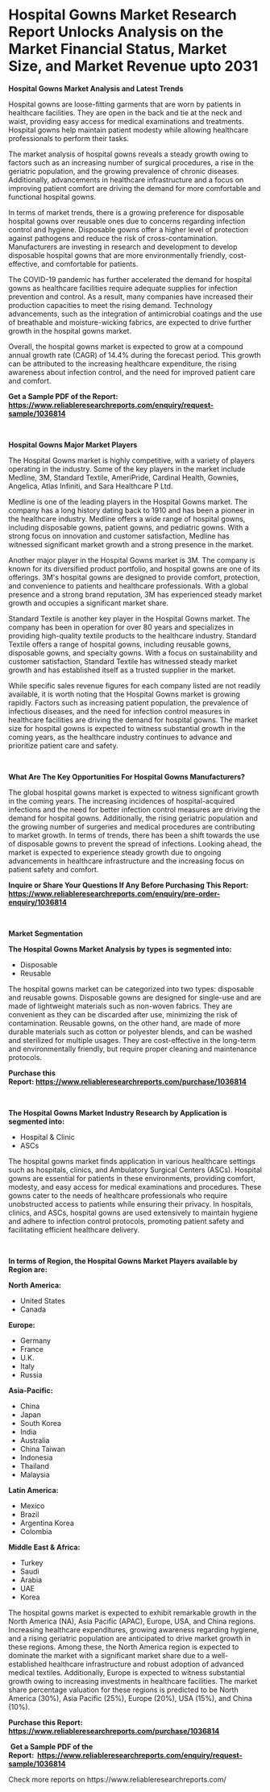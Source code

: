 <p><h1>Hospital Gowns Market Research Report Unlocks Analysis on the Market Financial Status, Market Size, and Market Revenue upto 2031</h1></p><p><strong>Hospital Gowns Market Analysis and Latest Trends</strong></p>
<p><p>Hospital gowns are loose-fitting garments that are worn by patients in healthcare facilities. They are open in the back and tie at the neck and waist, providing easy access for medical examinations and treatments. Hospital gowns help maintain patient modesty while allowing healthcare professionals to perform their tasks.</p><p>The market analysis of hospital gowns reveals a steady growth owing to factors such as an increasing number of surgical procedures, a rise in the geriatric population, and the growing prevalence of chronic diseases. Additionally, advancements in healthcare infrastructure and a focus on improving patient comfort are driving the demand for more comfortable and functional hospital gowns.</p><p>In terms of market trends, there is a growing preference for disposable hospital gowns over reusable ones due to concerns regarding infection control and hygiene. Disposable gowns offer a higher level of protection against pathogens and reduce the risk of cross-contamination. Manufacturers are investing in research and development to develop disposable hospital gowns that are more environmentally friendly, cost-effective, and comfortable for patients.</p><p>The COVID-19 pandemic has further accelerated the demand for hospital gowns as healthcare facilities require adequate supplies for infection prevention and control. As a result, many companies have increased their production capacities to meet the rising demand. Technology advancements, such as the integration of antimicrobial coatings and the use of breathable and moisture-wicking fabrics, are expected to drive further growth in the hospital gowns market.</p><p>Overall, the hospital gowns market is expected to grow at a compound annual growth rate (CAGR) of 14.4% during the forecast period. This growth can be attributed to the increasing healthcare expenditure, the rising awareness about infection control, and the need for improved patient care and comfort.</p></p>
<p><strong>Get a Sample PDF of the Report:&nbsp; <a href="https://www.reliableresearchreports.com/enquiry/request-sample/1036814">https://www.reliableresearchreports.com/enquiry/request-sample/1036814</a></strong></p>
<p>&nbsp;</p>
<p><strong>Hospital Gowns Major Market Players</strong></p>
<p><p>The Hospital Gowns market is highly competitive, with a variety of players operating in the industry. Some of the key players in the market include Medline, 3M, Standard Textile, AmeriPride, Cardinal Health, Gownies, Angelica, Atlas Infiniti, and Sara Healthcare P Ltd.</p><p>Medline is one of the leading players in the Hospital Gowns market. The company has a long history dating back to 1910 and has been a pioneer in the healthcare industry. Medline offers a wide range of hospital gowns, including disposable gowns, patient gowns, and pediatric gowns. With a strong focus on innovation and customer satisfaction, Medline has witnessed significant market growth and a strong presence in the market. </p><p>Another major player in the Hospital Gowns market is 3M. The company is known for its diversified product portfolio, and hospital gowns are one of its offerings. 3M's hospital gowns are designed to provide comfort, protection, and convenience to patients and healthcare professionals. With a global presence and a strong brand reputation, 3M has experienced steady market growth and occupies a significant market share.</p><p>Standard Textile is another key player in the Hospital Gowns market. The company has been in operation for over 80 years and specializes in providing high-quality textile products to the healthcare industry. Standard Textile offers a range of hospital gowns, including reusable gowns, disposable gowns, and specialty gowns. With a focus on sustainability and customer satisfaction, Standard Textile has witnessed steady market growth and has established itself as a trusted supplier in the market.</p><p>While specific sales revenue figures for each company listed are not readily available, it is worth noting that the Hospital Gowns market is growing rapidly. Factors such as increasing patient population, the prevalence of infectious diseases, and the need for infection control measures in healthcare facilities are driving the demand for hospital gowns. The market size for hospital gowns is expected to witness substantial growth in the coming years, as the healthcare industry continues to advance and prioritize patient care and safety.</p></p>
<p>&nbsp;</p>
<p><strong>What Are The Key Opportunities For Hospital Gowns Manufacturers?</strong></p>
<p><p>The global hospital gowns market is expected to witness significant growth in the coming years. The increasing incidences of hospital-acquired infections and the need for better infection control measures are driving the demand for hospital gowns. Additionally, the rising geriatric population and the growing number of surgeries and medical procedures are contributing to market growth. In terms of trends, there has been a shift towards the use of disposable gowns to prevent the spread of infections. Looking ahead, the market is expected to experience steady growth due to ongoing advancements in healthcare infrastructure and the increasing focus on patient safety and comfort.</p></p>
<p><strong>Inquire or Share Your Questions If Any Before Purchasing This Report: <a href="https://www.reliableresearchreports.com/enquiry/pre-order-enquiry/1036814">https://www.reliableresearchreports.com/enquiry/pre-order-enquiry/1036814</a></strong></p>
<p>&nbsp;</p>
<p><strong>Market Segmentation</strong></p>
<p><strong>The Hospital Gowns Market Analysis by types is segmented into:</strong></p>
<p><ul><li>Disposable</li><li>Reusable</li></ul></p>
<p><p>The hospital gowns market can be categorized into two types: disposable and reusable gowns. Disposable gowns are designed for single-use and are made of lightweight materials such as non-woven fabrics. They are convenient as they can be discarded after use, minimizing the risk of contamination. Reusable gowns, on the other hand, are made of more durable materials such as cotton or polyester blends, and can be washed and sterilized for multiple usages. They are cost-effective in the long-term and environmentally friendly, but require proper cleaning and maintenance protocols.</p></p>
<p><strong>Purchase this Report:&nbsp;<a href="https://www.reliableresearchreports.com/purchase/1036814">https://www.reliableresearchreports.com/purchase/1036814</a></strong></p>
<p>&nbsp;</p>
<p><strong>The Hospital Gowns Market Industry Research by Application is segmented into:</strong></p>
<p><ul><li>Hospital & Clinic</li><li>ASCs</li></ul></p>
<p><p>The hospital gowns market finds application in various healthcare settings such as hospitals, clinics, and Ambulatory Surgical Centers (ASCs). Hospital gowns are essential for patients in these environments, providing comfort, modesty, and easy access for medical examinations and procedures. These gowns cater to the needs of healthcare professionals who require unobstructed access to patients while ensuring their privacy. In hospitals, clinics, and ASCs, hospital gowns are used extensively to maintain hygiene and adhere to infection control protocols, promoting patient safety and facilitating efficient healthcare delivery.</p></p>
<p>&nbsp;</p>
<p><strong>In terms of Region, the Hospital Gowns Market Players available by Region are:</strong></p>
<p>
    <p> <strong> North America: </strong>
        <ul>
            <li>United States</li>
            <li>Canada</li>
        </ul>
        </p> 
    <p> <strong> Europe: </strong>
        <ul>
            <li>Germany</li>
            <li>France</li>
            <li>U.K.</li>
            <li>Italy</li>
            <li>Russia</li>
        </ul>
        </p> 
    <p> <strong> Asia-Pacific: </strong>
        <ul>
            <li>China</li>
            <li>Japan</li>
            <li>South Korea</li>
            <li>India</li>
            <li>Australia</li>
            <li>China Taiwan</li>
            <li>Indonesia</li>
            <li>Thailand</li>
            <li>Malaysia</li>
        </ul>
        </p> 
    <p> <strong> Latin America: </strong>
        <ul>
            <li>Mexico</li>
            <li>Brazil</li>
            <li>Argentina Korea</li>
            <li>Colombia</li>
        </ul>
        </p> 
    <p> <strong> Middle East & Africa: </strong>
        <ul>
            <li>Turkey</li>
            <li>Saudi</li>
            <li>Arabia</li>
            <li>UAE</li>
            <li>Korea</li>
        </ul>
    </p>
    </p>
<p><p>The hospital gowns market is expected to exhibit remarkable growth in the North America (NA), Asia Pacific (APAC), Europe, USA, and China regions. Increasing healthcare expenditures, growing awareness regarding hygiene, and a rising geriatric population are anticipated to drive market growth in these regions. Among these, the North America region is expected to dominate the market with a significant market share due to a well-established healthcare infrastructure and robust adoption of advanced medical textiles. Additionally, Europe is expected to witness substantial growth owing to increasing investments in healthcare facilities. The market share percentage valuation for these regions is predicted to be North America (30%), Asia Pacific (25%), Europe (20%), USA (15%), and China (10%).</p></p>
<p><strong>Purchase this Report: <a href="https://www.reliableresearchreports.com/purchase/1036814">https://www.reliableresearchreports.com/purchase/1036814</a></strong></p>
<p>&nbsp;<strong>Get a Sample PDF of the Report:&nbsp;&nbsp;<a href="https://www.reliableresearchreports.com/enquiry/request-sample/1036814">https://www.reliableresearchreports.com/enquiry/request-sample/1036814</a></strong></p>
<p><strong></strong></p>
<p>Check more reports on https://www.reliableresearchreports.com/</p>